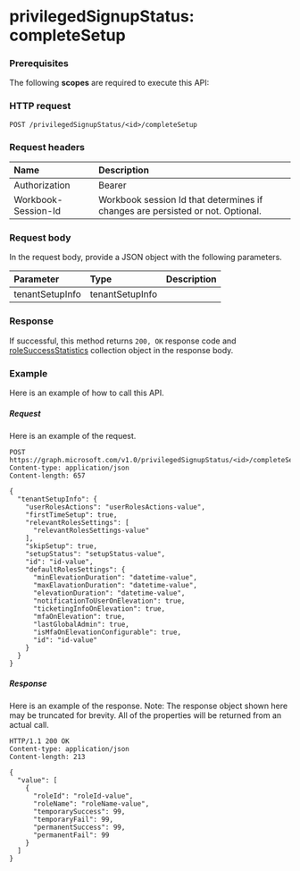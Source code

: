# privilegedSignupStatus: completeSetup


### Prerequisites
The following **scopes** are required to execute this API: 
### HTTP request
<!-- { "blockType": "ignored" } -->
```http
POST /privilegedSignupStatus/<id>/completeSetup

```
### Request headers
| Name       | Description|
|:---------------|:----------|
| Authorization  | Bearer <code>|
| Workbook-Session-Id  | Workbook session Id that determines if changes are persisted or not. Optional.|

### Request body
In the request body, provide a JSON object with the following parameters.

| Parameter	   | Type	|Description|
|:---------------|:--------|:----------|
|tenantSetupInfo|tenantSetupInfo||

### Response
If successful, this method returns `200, OK` response code and [roleSuccessStatistics](../resources/rolesuccessstatistics.md) collection object in the response body.

### Example
Here is an example of how to call this API.
##### Request
Here is an example of the request.
<!-- {
  "blockType": "request",
  "name": "privilegedsignupstatus_completesetup"
}-->
```http
POST https://graph.microsoft.com/v1.0/privilegedSignupStatus/<id>/completeSetup
Content-type: application/json
Content-length: 657

{
  "tenantSetupInfo": {
    "userRolesActions": "userRolesActions-value",
    "firstTimeSetup": true,
    "relevantRolesSettings": [
      "relevantRolesSettings-value"
    ],
    "skipSetup": true,
    "setupStatus": "setupStatus-value",
    "id": "id-value",
    "defaultRolesSettings": {
      "minElevationDuration": "datetime-value",
      "maxElavationDuration": "datetime-value",
      "elevationDuration": "datetime-value",
      "notificationToUserOnElevation": true,
      "ticketingInfoOnElevation": true,
      "mfaOnElevation": true,
      "lastGlobalAdmin": true,
      "isMfaOnElevationConfigurable": true,
      "id": "id-value"
    }
  }
}
```

##### Response
Here is an example of the response. Note: The response object shown here may be truncated for brevity. All of the properties will be returned from an actual call.
<!-- {
  "blockType": "response",
  "truncated": true,
  "@odata.type": "microsoft.graph.roleSuccessStatistics",
  "isCollection": true
} -->
```http
HTTP/1.1 200 OK
Content-type: application/json
Content-length: 213

{
  "value": [
    {
      "roleId": "roleId-value",
      "roleName": "roleName-value",
      "temporarySuccess": 99,
      "temporaryFail": 99,
      "permanentSuccess": 99,
      "permanentFail": 99
    }
  ]
}
```

<!-- uuid: 8fcb5dbc-d5aa-4681-8e31-b001d5168d79
2015-10-25 14:57:30 UTC -->
<!-- {
  "type": "#page.annotation",
  "description": "privilegedSignupStatus: completeSetup",
  "keywords": "",
  "section": "documentation",
  "tocPath": ""
}-->